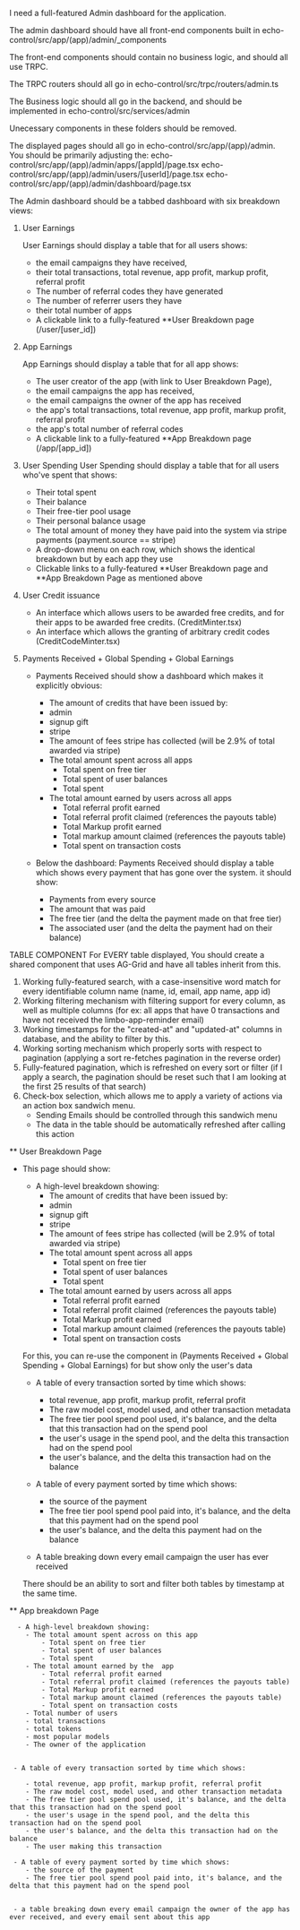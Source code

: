 I need a full-featured Admin dashboard for the application.



The admin dashboard should have all front-end components built in echo-control/src/app/(app)/admin/_components

The front-end components should contain no business logic, and should all use TRPC.

The TRPC routers should all go in echo-control/src/trpc/routers/admin.ts

The Business logic should all go in the backend, and should be implemented in echo-control/src/services/admin

Unecessary components in these folders should be removed.

The displayed pages should all go in echo-control/src/app/(app)/admin. You should be primarily adjusting the:
echo-control/src/app/(app)/admin/apps/[appId]/page.tsx
echo-control/src/app/(app)/admin/users/[userId]/page.tsx
echo-control/src/app/(app)/admin/dashboard/page.tsx



The Admin dashboard should be a tabbed dashboard with six breakdown views: 


1. User Earnings

    User Earnings should display a table that for all users shows:
    - the email campaigns they have received,
    - their total transactions, total revenue, app profit, markup profit, referral profit
    - The number of referral codes they have generated
    - The number of referrer users they have
    - their total number of apps
    - A clickable link to a fully-featured **User Breakdown page (/user/[user_id])

2. App Earnings

    App Earnings should display a table that for all app shows:
    - The user creator of the app (with link to User Breakdown Page),
    - the email campaigns the app has received,
    - the email campaigns the owner of the app has received
    - the app's total transactions, total revenue, app profit, markup profit, referral profit
    - the app's total number of referral codes
    - A clickable link to a fully-featured **App Breakdown page (/app/[app_id])



3. User Spending
    User Spending should display a table that for all users who've spent that shows:
    - Their total spent
    - Their balance
    - Their free-tier pool usage
    - Their personal balance usage
    - The total amount of money they have paid into the system via stripe payments (payment.source == stripe)
    - A drop-down menu on each row, which shows the identical breakdown but by each app they use
    - Clickable links to a fully-featured **User Breakdown page and **App Breakdown Page as mentioned above

4. User Credit issuance

    - An interface which allows users to be awarded free credits, and for their apps to be awarded free credits. (CreditMinter.tsx)
    - An interface which allows the granting of arbitrary credit codes (CreditCodeMinter.tsx)

5. Payments Received + Global Spending + Global Earnings

    - Payments Received should show a dashboard which makes it explicitly obvious: 
        - The amount of credits that have been issued by:
         - admin
         - signup gift
         - stripe
         - The amount of fees stripe has collected (will be 2.9% of total awarded via stripe)
        - The total amount spent across all apps
            - Total spent on free tier
            - Total spent of user balances
            - Total spent
        - The total amount earned by users across all apps
            - Total referral profit earned
            - Total referral profit claimed (references the payouts table)
            - Total Markup profit earned
            - Total markup amount claimed (references the payouts table)
            - Total spent on transaction costs

    - Below the dashboard: 
        Payments Received should display a table which shows every payment that has gone over the system. it should show: 
        - Payments from every source
        - The amount that was paid 
        - The free tier (and the delta the payment made on that free tier)
        - The associated user (and the delta the payment had on their balance)
 

TABLE COMPONENT
For EVERY table displayed, You should create a shared component that uses AG-Grid and have all tables inherit from this.


1. Working fully-featured search, with a case-insensitive word match for every identifiable column name (name, id, email, app name, app id)
2. Working filtering mechanism with filtering support for every column, as well as multiple columns (for ex: all apps that have 0 transactions and have not received the limbo-app-reminder email)
3. Working timestamps for the "created-at" and "updated-at" columns in database, and the ability to filter by this.
3. Working sorting mechanism which properly sorts with respect to pagination (applying a sort re-fetches pagination in the reverse order)
4. Fully-featured pagination, which is refreshed on every sort or filter (if I apply a search, the pagination should be reset such that I am looking at the first 25 results of that search)
5. Check-box selection, which allows me to apply a variety of actions via an action box sandwich menu.
    - Sending Emails should be controlled through this sandwich menu
    - The data in the table should be automatically refreshed after calling this action



** User Breakdown Page

- This page should show: 
    - A high-level breakdown showing: 
        - The amount of credits that have been issued by:
         - admin
         - signup gift
         - stripe
         - The amount of fees stripe has collected (will be 2.9% of total awarded via stripe)
        - The total amount spent across all apps
            - Total spent on free tier
            - Total spent of user balances
            - Total spent
        - The total amount earned by users across all apps
            - Total referral profit earned
            - Total referral profit claimed (references the payouts table)
            - Total Markup profit earned
            - Total markup amount claimed (references the payouts table)
            - Total spent on transaction costs

    For this, you can re-use the component in (Payments Received + Global Spending + Global Earnings) for but show only the user's data

    - A table of every transaction sorted by time which shows: 

        - total revenue, app profit, markup profit, referral profit
        - The raw model cost, model used, and other transaction metadata
        - The free tier pool spend pool used, it's balance, and the delta that this transaction had on the spend pool
        - the user's usage in the spend pool, and the delta this transaction had on the spend pool
        - the user's balance, and the delta this transaction had on the balance

    - A table of every payment sorted by time which shows:
        - the source of the payment
        - The free tier pool spend pool paid into, it's balance, and the delta that this payment had on the spend pool
        - the user's balance, and the delta this payment had on the balance

    - A table breaking down every email campaign the user has ever received

    There should be an ability to sort and filter both tables by timestamp at the same time.



** App breakdown Page

      - A high-level breakdown showing: 
        - The total amount spent across on this app
            - Total spent on free tier
            - Total spent of user balances
            - Total spent
        - The total amount earned by the  app
            - Total referral profit earned
            - Total referral profit claimed (references the payouts table)
            - Total Markup profit earned
            - Total markup amount claimed (references the payouts table)
            - Total spent on transaction costs
        - Total number of users
        - total transactions
        - total tokens
        - most popular models
        - The owner of the application


     - A table of every transaction sorted by time which shows: 

        - total revenue, app profit, markup profit, referral profit
        - The raw model cost, model used, and other transaction metadata
        - The free tier pool spend pool used, it's balance, and the delta that this transaction had on the spend pool
        - the user's usage in the spend pool, and the delta this transaction had on the spend pool
        - the user's balance, and the delta this transaction had on the balance
        - The user making this transaction

     - A table of every payment sorted by time which shows:
        - the source of the payment
        - The free tier pool spend pool paid into, it's balance, and the delta that this payment had on the spend pool

     
     - a table breaking down every email campaign the owner of the app has ever received, and every email sent about this app
